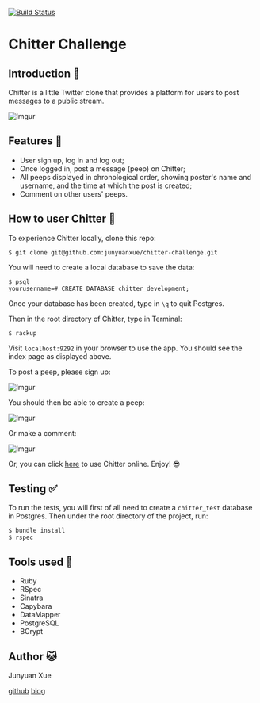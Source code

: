 [![Build Status](https://travis-ci.org/makersacademy/chitter-challenge.svg?branch=master)](https://travis-ci.org/makersacademy/chitter-challenge)

Chitter Challenge
=================


Introduction :hatched_chick:
------------
Chitter is a little Twitter clone that provides a platform for users to post messages to a public stream.

![Imgur](http://i.imgur.com/JWgRBnG.png)

Features :star2:
-------
* User sign up, log in and log out;
* Once logged in, post a message (peep) on Chitter;
* All peeps displayed in chronological order, showing poster's name and username, and the time at which the post is created;
* Comment on other users' peeps.

How to user Chitter :page_with_curl:
------------------
To experience Chitter locally, clone this repo:
```
$ git clone git@github.com:junyuanxue/chitter-challenge.git
```
You will need to create a local database to save the data:
```
$ psql
yourusername=# CREATE DATABASE chitter_development;
```
Once your database has been created, type in `\q` to quit Postgres.

Then in the root directory of Chitter, type in Terminal:
```
$ rackup
```
Visit `localhost:9292` in your browser to use the app. You should see the index page as displayed above.

To post a peep, please sign up:

![Imgur](http://i.imgur.com/tjBqydz.png)

You should then be able to create a peep:

![Imgur](http://i.imgur.com/LVwdzPo.png)

Or make a comment:

![Imgur](http://i.imgur.com/CAvJdNn.png)

Or, you can click [here](https://bonjour-chitter.herokuapp.com/peeps) to use Chitter online. Enjoy! :sunglasses:

Testing :white_check_mark:
-------
To run the tests, you will first of all need to create a `chitter_test` database in Postgres. Then under the root directory of the project, run:
```
$ bundle install
$ rspec
```

Tools used :wrench:
-----------
* Ruby
* RSpec
* Sinatra
* Capybara
* DataMapper
* PostgreSQL
* BCrypt

Author :cat:
----------------------
Junyuan Xue

[github](https://github.com/junyuanxue)  [blog](https://spinningcodes.wordpress.com/)
